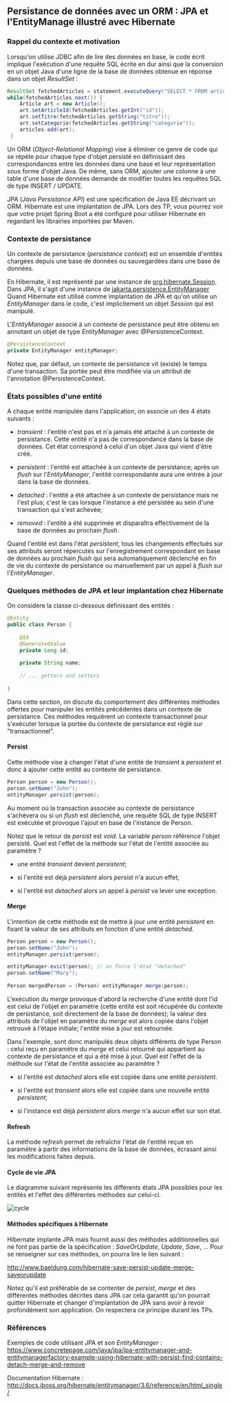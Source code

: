 ## Persistance de données avec un ORM : JPA et l'EntityManage illustré avec Hibernate

### Rappel du contexte et motivation

Lorsqu'on utilise JDBC afin de lire des données en base, le code écrit implique l'exécution d'une requête SQL écrite en dur ainsi que la conversion en un objet Java d'une ligne 
de la base de données obtenue en réponse dans un objet _ResultSet_ :

``` java 
ResultSet fetchedArticles = statement.executeQuery("SELECT * FROM articles"); 
while(fetchedArticles.next()) {
    Article art = new Article();
    art.setArticleId(fetchedArticles.getInt("id"));
    art.setTitre(fetchedArticles.getString("titre"));
    art.setCategorie(fetchedArticles.getString("categorie"));
    articles.add(art);
 }
```   

Un ORM (_Object-Relational Mapping_) vise à éliminer ce genre de code qui se répète pour chaque type d'objet persisté
en définissant des correspondances entre les données dans une base et leur représentation sous forme d'objet Java.
De même, sans ORM, ajouter une colonne à une table d'une base de données demande de modifier toutes les requêtes SQL de type 
INSERT / UPDATE.

JPA (_Java Persistance API_) est une spécification de Java EE décrivant un ORM. Hibernate est une implantation de JPA.
Lors des TP, vous pourrez voir que votre projet Spring Boot a été configuré pour utiliser Hibernate en regardant les librairies importées
par Maven.

### Contexte de persistance

Un contexte de persistance (_persistance context_) est un ensemble d'entités chargées depuis une base de données ou sauvegardées dans une base de données.

En Hibernate, il est représenté par une instance de [org.hibernate.Session](https://docs.jboss.org/hibernate/orm/current/javadocs/org/hibernate/Session.html). Dans JPA, il s'agit d'une instance 
de [jakarta.persistence.EntityManager](https://jakarta.ee/specifications/platform/9/apidocs/?jakarta/persistence/EntityManager.html)
Quand Hibernate est utilisé comme implantation de JPA et qu'on utilise un _EntityManager_ dans le code, c'est implicitement un objet _Session_ qui
est manipulé.

L'_EntityManager_ associé à un contexte de persistance peut être obtenu en annotant un objet de type _EntityManager_ avec
@PersistenceContext.
    
```java
@PersistenceContext
private EntityManager entityManager;
```

Notez que, par défaut, un contexte de persistance vit (existe) le temps d'une transaction. Sa portée peut être modifiée
via un attribut de l'annotation @PersistenceContext.
        
### États possibles d'une entité

A chaque entité manipulée dans l'application, on associe un des 4 états suivants :

* _transient_ : l'entité n'est pas et n'a jamais été attaché à un contexte de persistance. Cette entité n'a pas de 
correspondance dans la base de données. Cet état correspond à celui d'un objet Java qui vient d'être créé.

* _persistent_ : l'entité est attachée à un contexte de persistance; après un _flush_ sur l'_EntityManager_, l'entité 
correspondante aura une entrée à jour dans la base de données.

* _detached_ : l'entité a été attachée à un contexte de persistance mais ne l'est plus; c'est le cas lorsque l'instance
a été persistée au sein d'une transaction qui s'est achevée;

* _removed_ : l'entité a été supprimée et disparaîtra effectivement de la base de données au prochain _flush_.

Quand l'entité est dans l'état _persistent_, tous les changements effectués sur ses attributs seront répercutés sur
l'enregistrement correspondant en base de données au prochain _flush_ qui sera automatiquement déclenché en fin de vie
du contexte de persistance ou manuellement par un appel à _flush_ sur  l'_EntityManager_.

### Quelques méthodes de JPA et leur implantation chez Hibernate

On considère la classe ci-dessous définissant des entités :

```java
@Entity
public class Person {
 
    @Id
    @GeneratedValue
    private Long id;
 
    private String name;
 
    // ... getters and setters
 
}
```

Dans cette section, on discute du comportement des différentes méthodes offertes pour manipuler les entités précédentes 
dans un contexte de persistance. Ces méthodes requièrent un contexte transactionnel pour s'exécuter lorsque 
la portée du contexte de persistance est réglé sur "transactionnel".

#### Persist

Cette méthode vise à changer l'état d'une entité de _transient_ à _persistent_ et donc à ajouter cette entité au
contexte de persistance.

```java
Person person = new Person();
person.setName("John");
entityManager.persist(person);
```

Au moment où la transaction associée au contexte de persistance s'achèvera ou si un _flush_ est déclenché, une requête
SQL de type INSERT est exécutée et provoque l'ajout en base de l'instance de Person. 

Notez que le retour de _persist_ est _void_. La variable _person_ référence l'objet persisté. Quel est l'effet de la méthode sur l'état de l'entité associée au paramètre ?

* une entité _transient_ devient _persistent_;

* si l'entité est déjà _persistent_ alors _persist_ n'a aucun effet;

* si l'entité est _detached_  alors un appel à _persist_ va lever une exception.

#### Merge

L'intention de cette méthode est de mettre à jour une entité _persistent_ en fixant la valeur de ses attributs 
en fonction d'une entité _detached_.

```java
Person person = new Person();
person.setName("John");
entityManager.persist(person);

entityManager.evict(person); // on force l'état "detached"
person.setName("Mary");
 
Person mergedPerson = (Person) entityManager.merge(person);
```

L'exécution du _merge_ provoque d'abord la recherche d'une entité dont l'id est celui de l'objet en paramètre 
(cette entité est soit récupérée du contexte de persistance, soit directement de la base de données); 
la valeur des attributs de l'objet en paramètre du _merge_ est alors copiée dans l'objet retrouvé à l'étape initiale; l'entité mise à jour est retournée.

Dans l'exemple, sont donc manipulés deux objets différents de type Person : celui reçu en paramètre du _merge_
et celui retourné qui appartient au contexte de persistance et qui a été mise à jour. Quel est l'effet de la méthode sur l'état de l'entité associée au paramètre ?

* si l'entité est _detached_  alors elle est copiée dans une entité _persistent_.

* si l'entité est _transient_ alors elle est copiée dans une nouvelle entité _persistent_;

* si l'instance est déjà _persistent_ alors _merge_ n'a aucun effet sur son état.

#### Refresh

La méthode _refresh_ permet de refraîchir l'état de l'entité reçue en paramètre à partir des informations
de la base de données, écrasant ainsi les modifications faites depuis. 

#### Cycle de vie JPA

Le diagramme suivant représente les différents états JPA possibles pour les entités et l'effet des différentes
méthodes sur celui-ci.

![cycle](https://i.imgur.com/CQklpNZ.png)

#### Méthodes spécifiques à Hibernate

Hibernate implante JPA mais fournit aussi des méthodes additionnelles qui ne font pas partie de la spécification : 
_SaveOrUpdate_, _Update_, _Save_, ... Pour se renseigner sur ces méthodes, on pourra lire le lien suivant :

<http://www.baeldung.com/hibernate-save-persist-update-merge-saveorupdate>

Notez qu'il est préférable de se contenter de _persist_, _merge_ et des différentes méthodes décrites dans JPA car cela
garantit qu'on pourrait quitter Hibernate et changer d'implantation de JPA sans avoir à revoir profondément son application. 
On respectera ce principe durant les TPs.

### Références

Exemples de code utilisant JPA et son _EntityManager_ : <https://www.concretepage.com/java/jpa/jpa-entitymanager-and-entitymanagerfactory-example-using-hibernate-with-persist-find-contains-detach-merge-and-remove>

Documentation Hibernate : <http://docs.jboss.org/hibernate/entitymanager/3.6/reference/en/html_single/>
